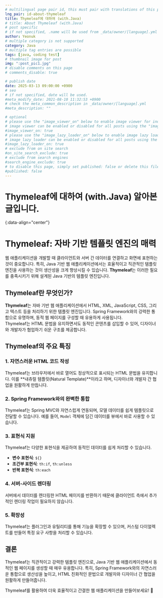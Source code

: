 ```yaml
---
# multilingual page pair id, this must pair with translations of this page. (This name must be unique)
lng_pair: id-about-thymeleaf
title: Thymeleaf에 대하여 (with.Java)
# title: About Thymeleaf (with.Java)
# post specific
# if not specified, .name will be used from _data/owner/[language].yml
author: Yeonuk
# multiple category is not supported
category: Java
# multiple tag entries are possible
tags: [java, coding test]
# thumbnail image for post
img: ":post_pic1.jpg"
# disable comments on this page
# comments_disable: true

# publish date
date: 2025-03-13 09:00:00 +0900
# seo
# if not specified, date will be used.
#meta_modify_date: 2021-08-10 11:32:53 +0900
# check the meta_common_description in _data/owner/[language].yml
#meta_description: ""

# optional
# please use the "image_viewer_on" below to enable image viewer for individual pages or posts (_posts/ or [language]/_posts folders).
# image viewer can be enabled or disabled for all posts using the "image_viewer_posts: true" setting in _data/conf/main.yml.
#image_viewer_on: true
# please use the "image_lazy_loader_on" below to enable image lazy loader for individual pages or posts (_posts/ or [language]/_posts folders).
# image lazy loader can be enabled or disabled for all posts using the "image_lazy_loader_posts: true" setting in _data/conf/main.yml.
#image_lazy_loader_on: true
# exclude from on site search
#on_site_search_exclude: true
# exclude from search engines
#search_engine_exclude: true
# to disable this page, simply set published: false or delete this file
#published: false
---
```


<!-- outline-start -->

# Thymeleaf에 대하여 (with.Java) 알아본 글입니다.

{:data-align="center"}

<!-- outline-end -->

# **Thymeleaf: 자바 기반 템플릿 엔진의 매력**

웹 애플리케이션을 개발할 때 클라이언트와 서버 간 데이터를 연결하고 화면에 표현하는 것이 중요합니다. 특히, Java 기반 웹 애플리케이션에서는 효율적이고 직관적인 템플릿 엔진을 사용하는 것이 생산성을 크게 향상시킬 수 있습니다. **Thymeleaf**는 이러한 필요를 충족시키기 위해 설계된 Java 기반의 템플릿 엔진입니다.

## **Thymeleaf란 무엇인가?**

**Thymeleaf**는 자바 기반 웹 애플리케이션에서 HTML, XML, JavaScript, CSS, 그리고 텍스트 등을 처리하기 위한 템플릿 엔진입니다. Spring Framework와의 강력한 통합으로 유명하며, 동적 웹 페이지를 구성할 때 유용하게 사용됩니다.  
Thymeleaf는 HTML 문법을 유지하면서도 동적인 콘텐츠를 삽입할 수 있어, 디자이너와 개발자가 협업하기 쉬운 구조를 제공합니다.

## **Thymeleaf의 주요 특징**

### 1. **자연스러운 HTML 코드 작성**

Thymeleaf는 브라우저에서 바로 열어도 정상적으로 표시되는 HTML 문법을 유지합니다. 이를 **내츄럴 템플릿(Natural Template)**이라고 하며, 디자이너와 개발자 간 협업을 원활하게 만듭니다.

### 2. **Spring Framework와의 완벽한 통합**

Thymeleaf는 Spring MVC와 자연스럽게 연동되며, 모델 데이터를 쉽게 템플릿으로 전달할 수 있습니다. 예를 들어, `Model` 객체에 담긴 데이터를 뷰에서 바로 사용할 수 있습니다.

### 3. **표현식 지원**

Thymeleaf는 다양한 표현식을 제공하여 동적인 데이터를 쉽게 처리할 수 있습니다.

- **변수 표현식**: `${}`
- **조건부 표현식**: `th:if`, `th:unless`
- **반복 표현식**: `th:each`

### 4. **서버-사이드 렌더링**

서버에서 데이터를 렌더링한 HTML 페이지를 반환하기 때문에 클라이언트 측에서 추가적인 렌더링 작업이 필요하지 않습니다.

### 5. **확장성**

Thymeleaf는 플러그인과 유틸리티를 통해 기능을 확장할 수 있으며, 커스텀 다이얼렉트를 만들어 특정 요구 사항을 처리할 수 있습니다.

## **결론**

Thymeleaf는 직관적이고 강력한 템플릿 엔진으로, Java 기반 웹 애플리케이션에서 동적인 웹 페이지를 생성할 때 매우 유용합니다. 특히, Spring Framework와의 자연스러운 통합으로 생산성을 높이고, HTML 친화적인 문법으로 개발자와 디자이너 간 협업을 원활하게 만들어줍니다.

Thymeleaf를 활용하여 더욱 효율적이고 간결한 웹 애플리케이션을 만들어보세요! 🚀
